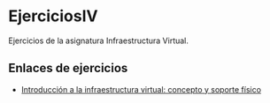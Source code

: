 # EjerciciosIV
Ejercicios de la asignatura Infraestructura Virtual.

## Enlaces de ejercicios

- [Introducción a la infraestructura virtual: concepto y soporte físico](Ejercicios1/README.md)